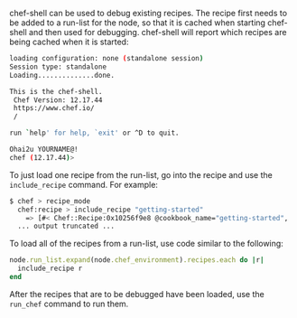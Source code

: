 chef-shell can be used to debug existing recipes. The recipe first needs
to be added to a run-list for the node, so that it is cached when
starting chef-shell and then used for debugging. chef-shell will report
which recipes are being cached when it is started:

``` bash
loading configuration: none (standalone session)
Session type: standalone
Loading..............done.

This is the chef-shell.
 Chef Version: 12.17.44
 https://www.chef.io/
 /

run `help' for help, `exit' or ^D to quit.

Ohai2u YOURNAME@!
chef (12.17.44)>
```

To just load one recipe from the run-list, go into the recipe and use
the `include_recipe` command. For example:

``` bash
$ chef > recipe_mode
  chef:recipe > include_recipe "getting-started"
    => [#< Chef::Recipe:0x10256f9e8 @cookbook_name="getting-started",
  ... output truncated ...
```

To load all of the recipes from a run-list, use code similar to the
following:

``` ruby
node.run_list.expand(node.chef_environment).recipes.each do |r|
  include_recipe r
end
```

After the recipes that are to be debugged have been loaded, use the
`run_chef` command to run them.